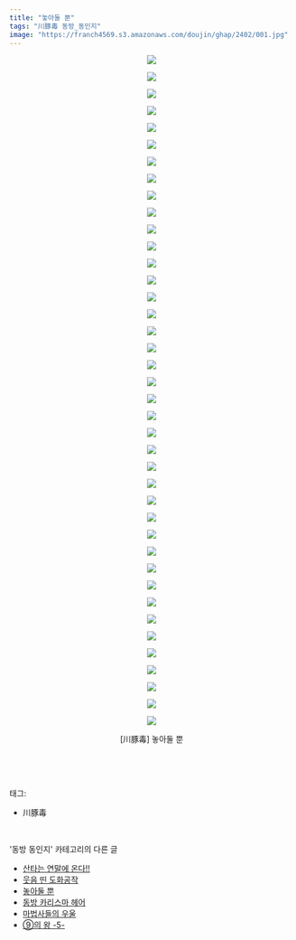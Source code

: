 ```yaml
---
title: "놓아둘 뿐"
tags: "川豚毒 동방_동인지"
image: "https://franch4569.s3.amazonaws.com/doujin/ghap/2402/001.jpg"
---
```

<div class="article">
<p style="text-align: center; clear: none; float: none;"><img src="{{ site.imgserver2 }}/ghap/2402/001.jpg"/></p>
<p style="text-align: center; clear: none; float: none;"><img src="{{ site.imgserver2 }}/ghap/2402/002.jpg"/></p>
<p style="text-align: center; clear: none; float: none;"><img src="{{ site.imgserver2 }}/ghap/2402/003.jpg"/></p>
<p style="text-align: center; clear: none; float: none;"><img src="{{ site.imgserver2 }}/ghap/2402/004.jpg"/></p>
<p style="text-align: center; clear: none; float: none;"><img src="{{ site.imgserver2 }}/ghap/2402/005.jpg"/></p>
<p style="text-align: center; clear: none; float: none;"><img src="{{ site.imgserver2 }}/ghap/2402/006.jpg"/></p>
<p style="text-align: center; clear: none; float: none;"><img src="{{ site.imgserver2 }}/ghap/2402/007.jpg"/></p>
<p style="text-align: center; clear: none; float: none;"><img src="{{ site.imgserver2 }}/ghap/2402/008.jpg"/></p>
<p style="text-align: center; clear: none; float: none;"><img src="{{ site.imgserver2 }}/ghap/2402/009.jpg"/></p>
<p style="text-align: center; clear: none; float: none;"><img src="{{ site.imgserver2 }}/ghap/2402/010.jpg"/></p>
<p style="text-align: center; clear: none; float: none;"><img src="{{ site.imgserver2 }}/ghap/2402/011.jpg"/></p>
<p style="text-align: center; clear: none; float: none;"><img src="{{ site.imgserver2 }}/ghap/2402/012.jpg"/></p>
<p style="text-align: center; clear: none; float: none;"><img src="{{ site.imgserver2 }}/ghap/2402/013.jpg"/></p>
<p style="text-align: center; clear: none; float: none;"><img src="{{ site.imgserver2 }}/ghap/2402/014.jpg"/></p>
<p style="text-align: center; clear: none; float: none;"><img src="{{ site.imgserver2 }}/ghap/2402/015.jpg"/></p>
<p style="text-align: center; clear: none; float: none;"><img src="{{ site.imgserver2 }}/ghap/2402/016.jpg"/></p>
<p style="text-align: center; clear: none; float: none;"><img src="{{ site.imgserver2 }}/ghap/2402/017.jpg"/></p>
<p style="text-align: center; clear: none; float: none;"><img src="{{ site.imgserver2 }}/ghap/2402/018.jpg"/></p>
<p style="text-align: center; clear: none; float: none;"><img src="{{ site.imgserver2 }}/ghap/2402/019.jpg"/></p>
<p style="text-align: center; clear: none; float: none;"><img src="{{ site.imgserver2 }}/ghap/2402/020.jpg"/></p>
<p style="text-align: center; clear: none; float: none;"><img src="{{ site.imgserver2 }}/ghap/2402/021.jpg"/></p>
<p style="text-align: center; clear: none; float: none;"><img src="{{ site.imgserver2 }}/ghap/2402/022.jpg"/></p>
<p style="text-align: center; clear: none; float: none;"><img src="{{ site.imgserver2 }}/ghap/2402/023.jpg"/></p>
<p style="text-align: center; clear: none; float: none;"><img src="{{ site.imgserver2 }}/ghap/2402/024.jpg"/></p>
<p style="text-align: center; clear: none; float: none;"><img src="{{ site.imgserver2 }}/ghap/2402/025.jpg"/></p>
<p style="text-align: center; clear: none; float: none;"><img src="{{ site.imgserver2 }}/ghap/2402/026.jpg"/></p>
<p style="text-align: center; clear: none; float: none;"><img src="{{ site.imgserver2 }}/ghap/2402/027.jpg"/></p>
<p style="text-align: center; clear: none; float: none;"><img src="{{ site.imgserver2 }}/ghap/2402/028.jpg"/></p>
<p style="text-align: center; clear: none; float: none;"><img src="{{ site.imgserver2 }}/ghap/2402/029.jpg"/></p>
<p style="text-align: center; clear: none; float: none;"><img src="{{ site.imgserver2 }}/ghap/2402/030.jpg"/></p>
<p style="text-align: center; clear: none; float: none;"><img src="{{ site.imgserver2 }}/ghap/2402/031.jpg"/></p>
<p style="text-align: center; clear: none; float: none;"><img src="{{ site.imgserver2 }}/ghap/2402/032.jpg"/></p>
<p style="text-align: center; clear: none; float: none;"><img src="{{ site.imgserver2 }}/ghap/2402/033.jpg"/></p>
<p style="text-align: center; clear: none; float: none;"><img src="{{ site.imgserver2 }}/ghap/2402/034.jpg"/></p>
<p style="text-align: center; clear: none; float: none;"><img src="{{ site.imgserver2 }}/ghap/2402/035.jpg"/></p>
<p style="text-align: center; clear: none; float: none;"><img src="{{ site.imgserver2 }}/ghap/2402/036.jpg"/></p>
<p style="text-align: center; clear: none; float: none;"><img src="{{ site.imgserver2 }}/ghap/2402/037.jpg"/></p>
<p style="text-align: center; clear: none; float: none;"><img src="{{ site.imgserver2 }}/ghap/2402/038.jpg"/></p>
<p style="text-align: center; clear: none; float: none;"><img src="{{ site.imgserver2 }}/ghap/2402/039.jpg"/></p>
<p style="text-align: center; clear: none; float: none;"><img src="{{ site.imgserver2 }}/ghap/2402/040.jpg"/></p>
<p style="text-align: center; clear: none; float: none;">[川豚毒] 놓아둘 뿐</p>
<p><br/></p>
</div><br/>
<div class="tagTrail">
<p>태그: </p>
<ul>
<li>川豚毒</li>
</ul>
</div><br/>
<div class="another">
<p>'동방 동인지' 카테고리의 다른 글</p>
<ul>
<li><a href="/ghap_2405">산타는 연말에 온다!!</a></li>
<li><a href="/ghap_2403">웃음 띤 도화공작</a></li>
<li><a href="/ghap_2402">놓아둘 뿐</a></li>
<li><a href="/ghap_2401">동방 카리스마 헤어</a></li>
<li><a href="/ghap_2399">마법사들의 우울</a></li>
<li><a href="/ghap_2398">⑨의 왕 -5-</a></li>
</ul>
</div><br/>
<div class="cb_module cb_fluid">
<div class="cb_wrt cb_profile">
</div><!-- commentList close -->
</div><br/>
